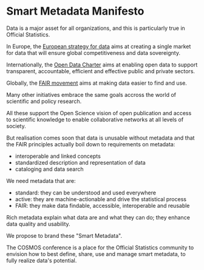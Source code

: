 # Smart Metadata Manifesto


Data is a major asset for all organizations, and this is particularly true in Official Statistics.

In Europe, the [European strategy for data](https://eur-lex.europa.eu/legal-content/EN/TXT/HTML/?uri=CELEX:52020DC0066&from=EN) aims at creating a single market for data that will ensure global competitiveness and data sovereignty.

Internationally, the [Open Data Charter](https://opendatacharter.net/) aims at enabling open data to support transparent, accountable, efficient and effective public and private sectors.

Globally, the [FAIR movement](https://www.go-fair.org/) aims at making data easier to find and use.

Many other initiatives embrace the same goals accross the world of scientific and policy research.

All these support the Open Science vision of open publication and access to scientific knowledge to enable collaborative networks at all levels of society.

But realisation comes soon that data is unusable without metadata and that the FAIR principles actually boil down to requirements on metadata:
- interoperable and linked concepts
- standardized description and representation of data
- cataloging and data search

We need metadata that are:
- standard: they can be understood and used everywhere
- active: they are machine-actionable and drive the statistical process
- FAIR: they make data findable, accessible, interoperable and reusable

Rich metadata explain what data are and what they can do; they enhance data quality and usability.

We propose to brand these "Smart Metadata".

The COSMOS conference is a place for the Official Statistics community to envision how to best define, share, use and manage smart metadata, to fully realize data's potential.
